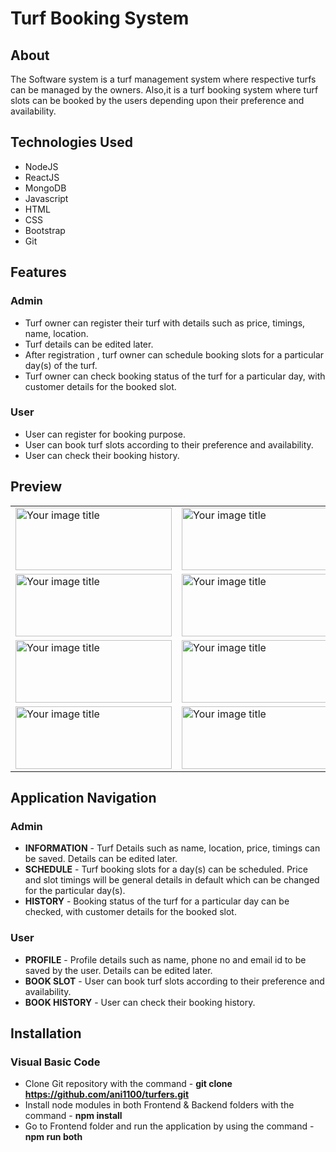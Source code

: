 # Turf Booking System
## About
The Software system is a turf management system where respective turfs can be managed by the owners. Also,it is a turf booking system where turf slots can be booked by the users depending upon their preference and availability.
## Technologies Used
* NodeJS
* ReactJS
* MongoDB
* Javascript
* HTML
* CSS
* Bootstrap
* Git
## Features
### Admin
* Turf owner can register their turf with details such as price, timings, name, location.
* Turf details can be edited later.
* After registration , turf owner can schedule booking slots for a particular day(s) of the turf.
* Turf owner can check booking status of the turf for a particular day, with customer details for the booked slot.
### User
* User can register for booking purpose.
* User can book turf slots according to their preference and availability.
* User can check their booking history.
## Preview
<table>
  <tr>
    <td><img src="https://github.com/ani1100/turfbookingsystem/assets/112768196/4aaa4029-817e-4205-ac5a-c368a9eba1eb" alt="Your image title" width="250" height="100"/></td>
    <td><img src="https://github.com/ani1100/turfbookingsystem/assets/112768196/dbcba4c6-71d6-4af5-aa28-85f084ad297a" alt="Your image title" width="250" height="100"/></td>
    <td><img src="https://github.com/ani1100/turfbookingsystem/assets/112768196/6ca9e614-1f4a-4efb-947d-cdca8715113e" alt="Your image title" width="250" height="100"/></td>
  </tr>
  <tr>
      <td><img src="https://github.com/ani1100/turfbookingsystem/assets/112768196/d4bea63b-26d7-41e4-bd55-5e7ae4bfef56" alt="Your image title" width="250" height="100"/></td>
      <td><img src="https://github.com/ani1100/turfbookingsystem/assets/112768196/f33092f7-82ca-46be-92a4-2d6b0022e2e1" alt="Your image title" width="250" height="100"/></td>
      <td><img src="https://github.com/ani1100/turfbookingsystem/assets/112768196/e681a3b4-06a8-4a97-97f0-4ac5d17f0a14" alt="Your image title" width="250" height="100"/></td>
  </tr>
  <tr>
    <td><img src="https://github.com/ani1100/turfbookingsystem/assets/112768196/4cc09889-285b-4438-9c39-5b3de6ecd7f6" alt="Your image title" width="250" height="100"/></td>
    <td><img src="https://github.com/ani1100/turfbookingsystem/assets/112768196/d3736003-4d1c-436a-a708-97d49b020464)" alt="Your image title" width="250" height="100"/></td>
    <td><img src="https://github.com/ani1100/turfbookingsystem/assets/112768196/b7b7e5a9-b472-43a1-8cc4-29b1039b836f" alt="Your image title" width="250" height="100"/></td>
  </tr>
  <tr>
    <td><img src="https://github.com/ani1100/turfbookingsystem/assets/112768196/e4e75e8a-afd9-4e8e-8154-9da4236b4112" alt="Your image title" width="250" height="100"/></td>
    <td><img src="https://github.com/ani1100/turfbookingsystem/assets/112768196/81469cad-7ce6-4edf-bbcc-5b2bb49737a7" alt="Your image title" width="250" height="100"/></td>
    <td><img src="https://github.com/ani1100/turfbookingsystem/assets/112768196/bda3b800-cc1a-4b39-ad3d-aa05118bfa3b" alt="Your image title" width="250" height="100"/></td>
  </tr>
</table>

## Application Navigation
### Admin
* **INFORMATION** - Turf Details such as name, location, price, timings can be saved. Details can be edited later.
* **SCHEDULE** - Turf booking slots for a day(s) can be scheduled. Price and slot timings will be general details in default which can be changed for the particular day(s). 
* **HISTORY** - Booking status of the turf for a particular day can be checked, with customer details for the booked slot.
### User
* **PROFILE** - Profile details such as name, phone no and email id to be saved by the user. Details can be edited later.
* **BOOK SLOT** - User can book turf slots according to their preference and availability.
* **BOOK HISTORY** - User can check their booking history.

## Installation
### Visual Basic Code
* Clone Git repository with the command - **git clone https://github.com/ani1100/turfers.git**
* Install node modules in both Frontend & Backend folders with the command - **npm install**
* Go to Frontend folder and run the application by using the command - **npm run both**

